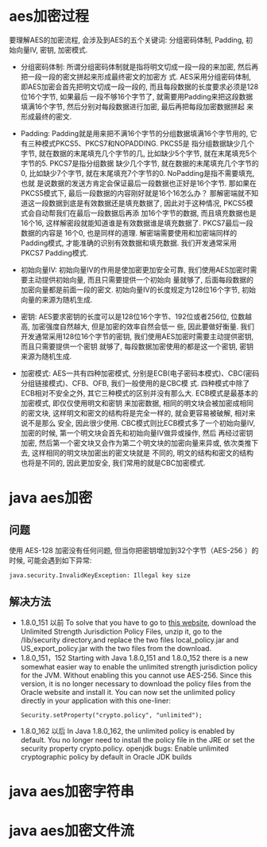 # aes加密过程

要理解AES的加密流程, 会涉及到AES的五个关键词: 分组密码体制, Padding, 初始向量IV, 密钥, 加密模式.

- 分组密码体制: 所谓分组密码体制就是指将明文切成一段一段的来加密, 然后再把一段一段的密文拼起来形成最终密文的加密方
式. AES采用分组密码体制, 即AES加密会首先把明文切成一段一段的, 而且每段数据的长度要求必须是128位16个字节, 如果最后
一段不够16个字节了, 就需要用Padding来把这段数据填满16个字节, 然后分别对每段数据进行加密, 最后再把每段加密数据拼起
来形成最终的密文.

- Padding: Padding就是用来把不满16个字节的分组数据填满16个字节用的, 它有三种模式PKCS5、PKCS7和NOPADDING. PKCS5是
指分组数据缺少几个字节, 就在数据的末尾填充几个字节的几, 比如缺少5个字节, 就在末尾填充5个字节的5. PKCS7是指分组数据
缺少几个字节, 就在数据的末尾填充几个字节的0, 比如缺少7个字节, 就在末尾填充7个字节的0. NoPadding是指不需要填充, 也就
是说数据的发送方肯定会保证最后一段数据也正好是16个字节. 那如果在PKCS5模式下, 最后一段数据的内容刚好就是16个16怎么办？
那解密端就不知道这一段数据到底是有效数据还是填充数据了, 因此对于这种情况, PKCS5模式会自动帮我们在最后一段数据后再添
加16个字节的数据, 而且填充数据也是16个16, 这样解密段就能知道谁是有效数据谁是填充数据了. PKCS7最后一段数据的内容是
16个0, 也是同样的道理. 解密端需要使用和加密端同样的Padding模式, 才能准确的识别有效数据和填充数据. 我们开发通常采用
PKCS7 Padding模式.

- 初始向量IV: 初始向量IV的作用是使加密更加安全可靠, 我们使用AES加密时需要主动提供初始向量, 而且只需要提供一个初始向
量就够了, 后面每段数据的加密向量都是前面一段的密文. 初始向量IV的长度规定为128位16个字节, 初始向量的来源为随机生成.

- 密钥: AES要求密钥的长度可以是128位16个字节、192位或者256位, 位数越高, 加密强度自然越大, 但是加密的效率自然会低一
些, 因此要做好衡量. 我们开发通常采用128位16个字节的密钥, 我们使用AES加密时需要主动提供密钥, 而且只需要提供一个密钥
就够了, 每段数据加密使用的都是这一个密钥, 密钥来源为随机生成.

- 加密模式: AES一共有四种加密模式, 分别是ECB(电子密码本模式)、CBC(密码分组链接模式)、CFB、OFB, 我们一般使用的是CBC模
式. 四种模式中除了ECB相对不安全之外, 其它三种模式的区别并没有那么大. ECB模式是最基本的加密模式, 即仅仅使用明文和密钥
来加密数据, 相同的明文块会被加密成相同的密文块, 这样明文和密文的结构将是完全一样的, 就会更容易被破解, 相对来说不是那么
安全, 因此很少使用. CBC模式则比ECB模式多了一个初始向量IV, 加密的时候, 第一个明文块会首先和初始向量IV做异或操作, 然后
再经过密钥加密, 然后第一个密文块又会作为第二个明文块的加密向量来异或, 依次类推下去, 这样相同的明文块加密出的密文块就是
不同的, 明文的结构和密文的结构也将是不同的, 因此更加安全, 我们常用的就是CBC加密模式.

# java aes加密

## 问题

使用 AES-128 加密没有任何问题, 但当你把密钥增加到32个字节（AES-256 ）的时候, 可能会遇到如下异常:
```
java.security.InvalidKeyException: Illegal key size
```

## 解决方法
- 1.8.0_151 以前
  To solve that you have to go to [this website](https://www.oracle.com/java/technologies/javase-jce8-downloads.html), download the Unlimited Strength Jurisdiction Policy Files, unzip it, go to the <java-home>/lib/security directory,and replace the two files local_policy.jar and US_export_policy.jar with the two files from the download. 
- 1.8.0_151，152 
  Starting with Java 1.8.0_151 and 1.8.0_152 there is a new somewhat easier way to enable the unlimited strength jurisdiction policy for the JVM. Without enabling this you cannot use AES-256. Since this version, it is no longer necessary to download the policy files from the Oracle website and install it. You can now set the unlimited policy directly in your application with this one-liner:
  ```
  Security.setProperty("crypto.policy", "unlimited");
  ```
- 1.8.0_162 以后
  In Java 1.8.0_162, the unlimited policy is enabled by default. You no longer need to install the policy file in the JRE or set the security property crypto.policy.
  openjdk bugs: Enable unlimited cryptographic policy by default in Oracle JDK builds

# java aes加密字符串


# java aes加密文件流